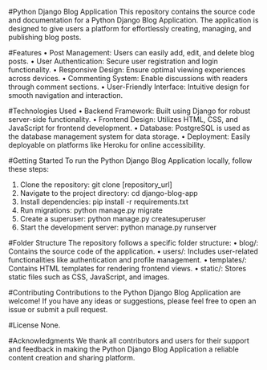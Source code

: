#Python Django Blog Application
This repository contains the source code and documentation for a Python Django Blog Application. The application is designed to give users a platform for effortlessly creating, managing, and publishing blog posts.

#Features
•	Post Management: Users can easily add, edit, and delete blog posts.
•	User Authentication: Secure user registration and login functionality.
•	Responsive Design: Ensure optimal viewing experiences across devices.
•	Commenting System: Enable discussions with readers through comment sections.
•	User-Friendly Interface: Intuitive design for smooth navigation and interaction.

#Technologies Used
•	Backend Framework: Built using Django for robust server-side functionality.
•	Frontend Design: Utilizes HTML, CSS, and JavaScript for frontend development.
•	Database: PostgreSQL is used as the database management system for data storage.
•	Deployment: Easily deployable on platforms like Heroku for online accessibility.

#Getting Started
To run the Python Django Blog Application locally, follow these steps:
1.	Clone the repository: git clone [repository_url]
2.	Navigate to the project directory: cd django-blog-app
3.	Install dependencies: pip install -r requirements.txt
4.	Run migrations: python manage.py migrate
5.	Create a superuser: python manage.py createsuperuser
6.	Start the development server: python manage.py runserver

#Folder Structure
The repository follows a specific folder structure:
•	blog/: Contains the source code of the application.
•	users/: Includes user-related functionalities like authentication and profile management.
•	templates/: Contains HTML templates for rendering frontend views.
•	static/: Stores static files such as CSS, JavaScript, and images.

#Contributing
Contributions to the Python Django Blog Application are welcome! If you have any ideas or suggestions, please feel free to open an issue or submit a pull request.

#License
None.

#Acknowledgments
We thank all contributors and users for their support and feedback in making the Python Django Blog Application a reliable content creation and sharing platform.

